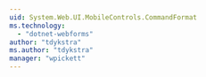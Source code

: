 ```yaml
---
uid: System.Web.UI.MobileControls.CommandFormat
ms.technology: 
  - "dotnet-webforms"
author: "tdykstra"
ms.author: "tdykstra"
manager: "wpickett"
---
```

